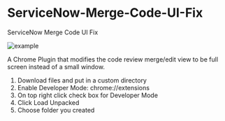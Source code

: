# ServiceNow-Merge-Code-UI-Fix
ServiceNow Merge Code UI Fix

![example](https://user-images.githubusercontent.com/37604982/159408877-d0858ddc-c1d3-4ed2-a429-536c37153304.png)

A Chrome Plugin that modifies the code review merge/edit view to be full screen instead of a small window.

1) Download files and put in a custom directory
2) Enable Developer Mode:
chrome://extensions
3) On top right click check box for Developer Mode
4) Click Load Unpacked
5) Choose folder you created

